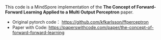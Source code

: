 This code is a MindSpore implementation of the **The Concept of Forward-Forward Learning Applied to a Multi Output Perceptron** paper.

- Original pytorch code： https://github.com/kfkarlsson/ffperceptron
- Paper with Code: https://paperswithcode.com/paper/the-concept-of-forward-forward-learning